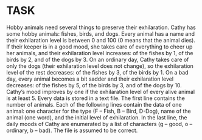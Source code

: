 # TASK
Hobby animals need several things to preserve their exhilaration. Cathy has some hobby 
animals: fishes, birds, and dogs. Every animal has a name and their exhilaration level is 
between 0 and 100 (0 means that the animal dies). If their keeper is in a good mood, she takes 
care of everything to cheer up her animals, and their exhilaration level increases: of the fishes 
by 1, of the birds by 2, and of the dogs by 3.
On an ordinary day, Cathy takes care of only the dogs (their exhilaration level does not 
change), so the exhilaration level of the rest decreases: of the fishes by 3, of the birds by 1. On a 
bad day, every animal becomes a bit sadder and their exhilaration level decreases: of the fishes 
by 5, of the birds by 3, and of the dogs by 10.
Cathy’s mood improves by one if the exhilaration level of every alive animal is at least 5.
Every data is stored in a text file. The first line contains the number of animals. Each of the 
following lines contain the data of one animal: one character for the type (F – Fish, B – Bird, D-Dog), name of the animal (one word), and the initial level of exhilaration.
In the last line, the daily moods of Cathy are enumerated by a list of characters (g – good, o –
ordinary, b – bad). The file is assumed to be correct.
